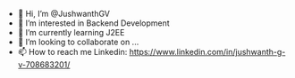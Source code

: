 - 👋 Hi, I’m @JushwanthGV
- 👀 I’m interested in Backend Development
- 🌱 I’m currently learning J2EE
- 💞️ I’m looking to collaborate on ...
- 📫 How to reach me Linkedin: https://www.linkedin.com/in/jushwanth-g-v-708683201/
<!---
JushwanthGV/JushwanthGV is a ✨ special ✨ repository because its `README.md` (this file) appears on your GitHub profile.
You can click the Preview link to take a look at your changes.
--->
